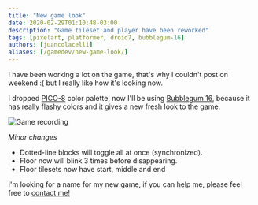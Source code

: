 ```yaml
---
title: "New game look"
date: 2020-02-29T01:10:48-03:00
description: "Game tileset and player have been reworked"
tags: [pixelart, platformer, droid7, bubblegum-16]
authors: [juancolacelli]
aliases: [/gamedev/new-game-look/]
---
```


I have been working a lot on the game, that's why I couldn't post on weekend :( but I really like how it's looking now.

I dropped [PICO-8](https://lospec.com/palette-list/pico-8) color palette, now I'll be using [Bubblegum 16](https://lospec.com/palette-list/bubblegum-16), because it has really flashy colors and it gives a new fresh look to the game.

![Game recording](recording.gif)

*Minor changes*
- Dotted-line blocks will toggle all at once (synchronized).
- Floor now will blink 3 times before disappearing.
- Floor tilesets now have start, middle and end

I'm looking for a name for my new game, if you can help me, please feel free to [contact me!](/about)
